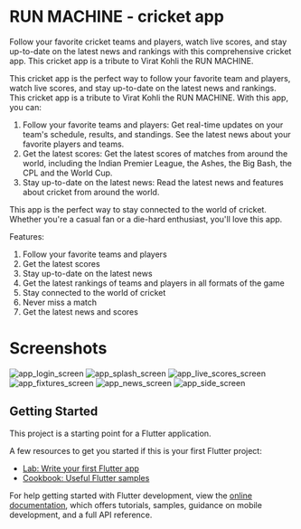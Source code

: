 # RUN MACHINE - cricket app

Follow your favorite cricket teams and players, watch live scores, and stay up-to-date on the latest news and rankings with this comprehensive cricket app. This cricket app is a tribute to Virat Kohli the RUN MACHINE.

This cricket app is the perfect way to follow your favorite team and players, watch live scores, and stay up-to-date on the latest news and rankings. This cricket app is a tribute to Virat Kohli the RUN MACHINE. With this app, you can:
1. Follow your favorite teams and players: Get real-time updates on your team's schedule, results, and standings. See the latest news about your favorite players and teams.
2. Get the latest scores: Get the latest scores of matches from around the world, including the Indian Premier League, the Ashes, the Big Bash, the CPL and the World Cup.
3. Stay up-to-date on the latest news: Read the latest news and features about cricket from around the world.

This app is the perfect way to stay connected to the world of cricket. Whether you're a casual fan or a die-hard enthusiast, you'll love this app.

Features:
1. Follow your favorite teams and players
2. Get the latest scores
3. Stay up-to-date on the latest news
4. Get the latest rankings of teams and players in all formats of the game
5. Stay connected to the world of cricket
6. Never miss a match
7. Get the latest news and scores

# Screenshots
![app_login_screen](https://github.com/SriramMV04/RUN_MACHINE_app/assets/109816340/a3b089c7-a467-4822-91f7-ae7aad742cc8)
![app_splash_screen](https://github.com/SriramMV04/RUN_MACHINE_app/assets/109816340/a9a07bf9-8a93-4e66-b634-fd33df550447)
![app_live_scores_screen](https://github.com/SriramMV04/RUN_MACHINE_app/assets/109816340/6cd062a1-b2df-47a4-985e-1aedb3f3c015)
![app_fixtures_screen](https://github.com/SriramMV04/RUN_MACHINE_app/assets/109816340/8d74d347-f548-48e8-800f-ef09e14161c3)
![app_news_screen](https://github.com/SriramMV04/RUN_MACHINE_app/assets/109816340/25a5f09d-eed7-4f82-8675-8eefa659c7c2)
![app_side_screen](https://github.com/SriramMV04/RUN_MACHINE_app/assets/109816340/f62f2430-a86a-42fd-9d91-3f60f3c0e2d3)

## Getting Started

This project is a starting point for a Flutter application.

A few resources to get you started if this is your first Flutter project:

- [Lab: Write your first Flutter app](https://docs.flutter.dev/get-started/codelab)
- [Cookbook: Useful Flutter samples](https://docs.flutter.dev/cookbook)

For help getting started with Flutter development, view the
[online documentation](https://docs.flutter.dev/), which offers tutorials,
samples, guidance on mobile development, and a full API reference.
